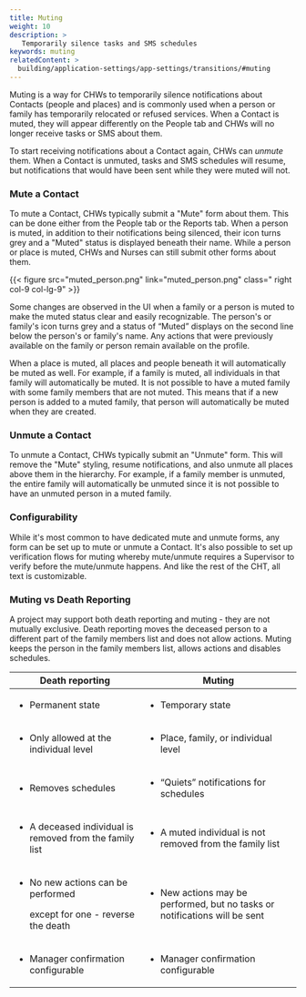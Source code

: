 ```yaml
---
title: Muting
weight: 10
description: >
   Temporarily silence tasks and SMS schedules
keywords: muting
relatedContent: >
  building/application-settings/app-settings/transitions/#muting
---
```


Muting is a way for CHWs to temporarily silence notifications about Contacts (people and places) and is commonly used when a person or family has temporarily relocated or refused services. When a Contact is muted, they will appear differently on the People tab and CHWs will no longer receive tasks or SMS about them.  

To start receiving notifications about a Contact again, CHWs can _unmute_ them. When a Contact is unmuted, tasks and SMS schedules will resume, but notifications that would have been sent while they were muted will not.

### Mute a Contact

To mute a Contact, CHWs typically submit a "Mute" form about them. This can be done either from the People tab or the Reports tab. When a person is muted, in addition to their notifications being silenced, their icon turns grey and a "Muted" status is displayed beneath their name. While a person or place is muted, CHWs and Nurses can still submit other forms about them. 

{{< figure src="muted_person.png" link="muted_person.png" class=" right col-9 col-lg-9" >}}

Some changes are observed in the UI when a family or a person is muted to make the muted status clear and easily recognizable. The person's or family's icon turns grey  and a status of “Muted” displays on the second line below the person's or family's name. Any actions that were previously available on the family or person remain available on the profile.

When a place is muted, all places and people beneath it will automatically be muted as well. For example, if a family is muted, all individuals in that family will automatically be muted. It is not possible to have a muted family with some family members that are not muted. This means that if a new person is added to a muted family, that person will automatically be muted when they are created. 

### Unmute a Contact

To unmute a Contact, CHWs typically submit an "Unmute" form. This will remove the "Mute" styling, resume notifications, and also unmute all places above them in the hierarchy.  For example, if a family member is unmuted, the entire family will automatically be unmuted since it is not possible to have an unmuted person in a muted family. 

### Configurability

While it's most common to have dedicated mute and unmute forms, any form can be set up to mute or unmute a Contact. It's also possible to set up verification flows for muting whereby mute/unmute requires a Supervisor to verify before the mute/unmute happens. And like the rest of the CHT, all text is customizable.  


### Muting vs Death Reporting

A project may support both death reporting and muting - they are not mutually exclusive. Death reporting moves the deceased person to a different part of the family members list and does not allow actions. Muting keeps the person in the family members list, allows actions and disables schedules.

|   Death reporting                                                                                        |     Muting                                                                                         |
| -------------------------------------------------------------------------------------------------------- | ---------------------------------------------------------------------------------------------- |
| <p></p><ul><li>Permanent state</li></ul>                                                                 | <p></p><ul><li>Temporary state</li></ul>                                                              |
| <p></p><ul><li>Only allowed at the individual level</li></ul>                                            | <p></p><ul><li>Place, family, or individual level</li></ul>                                           |
| <p></p><ul><li>Removes schedules</li></ul>                                                               | <p></p><ul><li>“Quiets” notifications for schedules</li></ul>                                         |
| <p></p><ul><li>A deceased individual is removed from the family list</li></ul>                           | <p></p><ul><li>A muted individual is not removed from the family list<br></li></ul>                   |
| <p></p><ul><li><p>No new actions can be performed</p><p>except for one - reverse the death</p></li></ul> | <p></p><ul><li>New actions may be performed, but no tasks or notifications will be sent<br></li></ul> |
| <p></p><ul><li>Manager confirmation configurable</li></ul>                                               | <p></p><ul><li>Manager confirmation configurable</li></ul>                                     |





